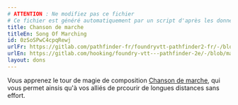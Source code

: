 ```yaml
---
# ATTENTION : Ne modifiez pas ce fichier
# Ce fichier est généré automatiquement par un script d'après les données du module Foundry VTT officiel et de sa traduction
title: Chanson de marche
titleEn: Song Of Marching
id: 0zSoSPwC4cpqRewj
urlFr: https://gitlab.com/pathfinder-fr/foundryvtt-pathfinder2-fr/-/blob/master/data/feats/0zSoSPwC4cpqRewj.htm
urlEn: https://gitlab.com/hooking/foundry-vtt---pathfinder-2e/-/blob/master/packs/data/feats.db/song-of-marching.json
layout: dons
---
```

Vous apprenez le tour de magie de composition [Chanson de marche](../sorts/chanson-de-marche.html), qui vous permet ainsis qu'à vos alliés de prcourir de longues distances sans effort.
